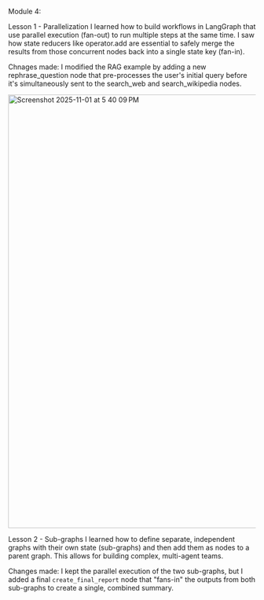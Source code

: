 Module 4:

Lesson 1 - Parallelization
I learned how to build workflows in LangGraph that use parallel execution (fan-out) to run multiple steps at the same time. I saw how state reducers like operator.add are essential to safely merge the results from those concurrent nodes back into a single state key (fan-in).

Chnages made: I modified the RAG example by adding a new rephrase_question node that pre-processes the user's initial query before it's simultaneously sent to the search_web and search_wikipedia nodes.

<img width="1470" height="882" alt="Screenshot 2025-11-01 at 5 40 09 PM" src="https://github.com/user-attachments/assets/a7a1c4d1-f4cb-49d8-b2bb-3dc0e4612523" />

Lesson 2 - Sub-graphs
I learned how to define separate, independent graphs with their own state (sub-graphs) and then add them as nodes to a parent graph. This allows for building complex, multi-agent teams.

Changes made: I kept the parallel execution of the two sub-graphs, but I added a final `create_final_report` node that "fans-in" the outputs from both sub-graphs to create a single, combined summary.
